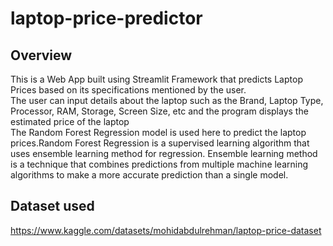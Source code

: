 # laptop-price-predictor

## Overview
This is a Web App built using Streamlit Framework that predicts Laptop Prices based on its specifications mentioned by the user.</br>
The user can input details about the laptop such as the Brand, Laptop Type, Processor, RAM, Storage, Screen Size, etc and the program displays the estimated price of the laptop</br>
The Random Forest Regression model is used here to predict the laptop prices.Random Forest Regression is a supervised learning algorithm that uses ensemble learning method for regression. Ensemble learning method is a technique that combines predictions from multiple machine learning algorithms to make a more accurate prediction than a single model.
## Dataset used
https://www.kaggle.com/datasets/mohidabdulrehman/laptop-price-dataset

